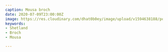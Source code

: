 ```yaml
---
caption: Mousa broch
date: 2020-07-09T23:00:00Z
image: https://res.cloudinary.com/dhat0b0ey/image/upload/v1594638188/portfolio/latestimages/IMG_7868_vah3ql.jpg
keywords:
- Shetland
- Broch
- Mousa

---
```

